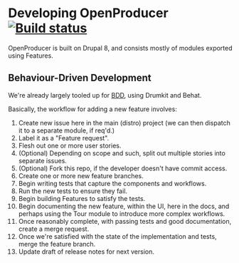 Developing OpenProducer [![Build status](https://gitlab.com/openproducer/openproducer/badges/8.x-0.0.x/build.svg)](https://gitlab.com/openproducer/openproducer/builds)
=======================

OpenProducer is built on Drupal 8, and consists mostly of modules exported using Features.

Behaviour-Driven Development
----------------------------

We're already largely tooled up for [BDD](https://en.wikipedia.org/wiki/Behavior-driven_development), using Drumkit and Behat.

Basically, the workflow for adding a new feature involves:

1. Create new issue here in the main (distro) project (we can then dispatch it to a separate module, if req'd.)
2. Label it as a "Feature request".
3. Flesh out one or more user stories.
4. (Optional) Depending on scope and such, split out multiple stories into separate issues.
5. (Optional) Fork this repo, if the developer doesn't have commit access.
6. Create one or more new feature branches.
7. Begin writing tests that capture the components and workflows.
8. Run the new tests to ensure they fail.
9. Begin building Features to satisfy the tests.
10. Begin documenting the new feature, within the UI, here in the docs, and perhaps using the Tour module to introduce more complex workflows.
10. Once reasonably complete, with passing tests and good documentation, create a merge request.
11. Once we're satisfied with the state of the implementation and tests, merge the feature branch.
12. Update draft of release notes for next version.
